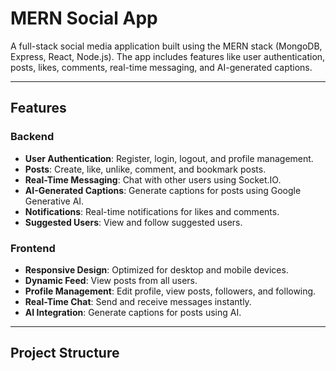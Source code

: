 # MERN Social App

A full-stack social media application built using the MERN stack (MongoDB, Express, React, Node.js). The app includes features like user authentication, posts, likes, comments, real-time messaging, and AI-generated captions.

---

## Features

### Backend
- **User Authentication**: Register, login, logout, and profile management.
- **Posts**: Create, like, unlike, comment, and bookmark posts.
- **Real-Time Messaging**: Chat with other users using Socket.IO.
- **AI-Generated Captions**: Generate captions for posts using Google Generative AI.
- **Notifications**: Real-time notifications for likes and comments.
- **Suggested Users**: View and follow suggested users.

### Frontend
- **Responsive Design**: Optimized for desktop and mobile devices.
- **Dynamic Feed**: View posts from all users.
- **Profile Management**: Edit profile, view posts, followers, and following.
- **Real-Time Chat**: Send and receive messages instantly.
- **AI Integration**: Generate captions for posts using AI.

---

## Project Structure
